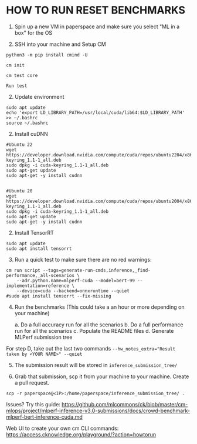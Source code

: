 # HOW TO RUN RESET BENCHMARKS

1. Spin up a new VM in paperspace and make sure you select "ML in a box" for the OS

2. SSH into your machine and Setup CM

```
python3 -m pip install cmind -U

cm init

cm test core

Run test
```

2. Update environment

```
sudo apt update
echo 'export LD_LIBRARY_PATH=/usr/local/cuda/lib64:$LD_LIBRARY_PATH' >> ~/.bashrc
source ~/.bashrc
```

2. Install cuDNN

```
#Ubuntu 22
wget https://developer.download.nvidia.com/compute/cuda/repos/ubuntu2204/x86_64/cuda-keyring_1.1-1_all.deb
sudo dpkg -i cuda-keyring_1.1-1_all.deb
sudo apt-get update
sudo apt-get -y install cudnn


#Ubuntu 20
wget https://developer.download.nvidia.com/compute/cuda/repos/ubuntu2004/x86_64/cuda-keyring_1.1-1_all.deb
sudo dpkg -i cuda-keyring_1.1-1_all.deb
sudo apt-get update
sudo apt-get -y install cudnn
```

2. Install TensorRT

```
sudo apt update
sudo apt install tensorrt
```

3. Run a quick test to make sure there are no red warnings:

```
cm run script --tags=generate-run-cmds,inference,_find-performance,_all-scenarios \
    --adr.python.name=mlperf-cuda --model=bert-99 --implementation=reference \
    --device=cuda --backend=onnxruntime --quiet
#sudo apt install tensorrt --fix-missing
```

4. Run the benchmarks (This could take a an hour or more depending on your machine)

   a. Do a full accuracy run for all the scenarios
   b. Do a full performance run for all the scenarios
   c. Populate the README files
   d. Generate MLPerf submission tree

For step D, take out the last two commands `--hw_notes_extra="Result taken by <YOUR NAME>" --quiet`

5. The submission result will be stored in `inference_submission_tree/`

6. Grab that submission, scp it from your machine to your machine. Create a pull request.

```
scp -r paperspace@<IP>:/home/paperspace/inference_submission_tree/ .
```

Issues?
Try this guide:
https://github.com/mlcommons/ck/blob/master/cm-mlops/project/mlperf-inference-v3.0-submissions/docs/crowd-benchmark-mlperf-bert-inference-cuda.md

Web UI to create your own cm CLI commands:
https://access.cknowledge.org/playground/?action=howtorun
